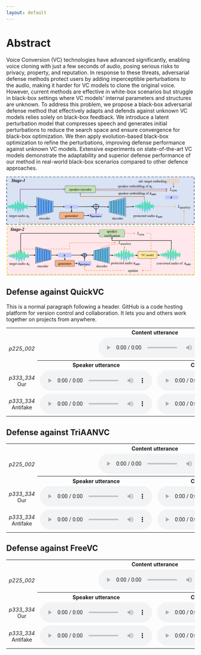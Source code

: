 ```yaml
---
layout: default
---
```

# Abstract
Voice Conversion (VC) technologies have advanced significantly, enabling voice cloning with just a few seconds of audio, posing serious risks to privacy, property, and reputation. In response to these threats, adversarial defense methods protect users by adding imperceptible perturbations to the audio, making it harder for VC models to clone the original voice. However, current methods are effective in white-box scenarios but struggle in black-box settings where VC models' internal parameters and structures are unknown. To address this problem, we propose a black-box adversarial defense method that effectively adapts and defends against unknown VC models relies solely on black-box feedback. We introduce a latent perturbation model that compresses speech and generates initial perturbations to reduce the search space and ensure convergence for black-box optimization. We then apply evolution-based black-box optimization to refine the perturbations, improving defense performance against unknown VC models. Extensive experiments on state-of-the-art VC models demonstrate the adaptability and superior defense performance of our method in real-world black-box scenarios compared to other defence approaches.

<center>
    <img src="./stage.png" alt="example">
</center>

## Defense against QuickVC

This is a normal paragraph following a header. GitHub is a code hosting platform for version control and collaboration. It lets you and others work together on projects from anywhere.

<table style="width: 100%; border-collapse: collapse;">
    <tr>
      <td></td>
      <th colspan="2" style="text-align: center;">Content utterance</th>
    </tr>
    <tr>
      <td style="text-align: center;"><i>p225_002</i></td>
      <td colspan="2" style="text-align: center;">
        <audio src="audio/chou/pair-085/content.wav" controls preload></audio>
      </td>
    </tr>
    <tr>
      <td></td>
      <th style="text-align: center;">Speaker utterance</th>
      <th style="text-align: center;">Conversion result</th>
    </tr>
    <tr>
      <td style="text-align: center;">
        <i>p333_334</i>
        <br>
        Our
      </td>
      <td style="text-align: center;">
        <audio src="audio/pertured_black_box_QuickVC/p225_002_p230_269.wav" controls preload></audio>
      </td>
      <td style="text-align: center;">
        <audio src="audio/black_box_QuickVC_test_antifakeloss/p225_002_p230_269.wav" controls preload></audio>
      </td>
    </tr>
    <tr>
      <td style="text-align: center;">
        <i>p333_334</i>
        <br>
        Antifake
      </td>
      <td style="text-align: center;">
        <audio src="audio/perture_antifake/p225_002_p230_269.wav" controls preload></audio>
      </td>
      <td style="text-align: center;">
        <audio src="audio/antifake2QuickVC/p225_002_p230_269.wav" controls preload></audio>
      </td>
    </tr>
  </table>


## Defense against TriAANVC

<table style="width: 100%; border-collapse: collapse;">
    <tr>
      <td></td>
      <th colspan="2" style="text-align: center;">Content utterance</th>
    </tr>
    <tr>
      <td style="text-align: center;"><i>p225_002</i></td>
      <td colspan="2" style="text-align: center;">
        <audio src="audio/chou/pair-085/content.wav" controls preload></audio>
      </td>
    </tr>
    <tr>
      <td></td>
      <th style="text-align: center;">Speaker utterance</th>
      <th style="text-align: center;">Conversion result</th>
    </tr>
    <tr>
      <td style="text-align: center;">
        <i>p333_334</i>
        <br>
        Our
      </td>
      <td style="text-align: center;">
        <audio src="audio/pertured_black_box_TriAANVC/p225_002_p279_209.wav" controls preload></audio>
      </td>
      <td style="text-align: center;">
        <audio src="audio/black_box_TriAANVC_test_antifakeloss/p225_002_p279_209.wav" controls preload></audio>
      </td>
    </tr>
    <tr>
      <td style="text-align: center;">
        <i>p333_334</i>
        <br>
        Antifake
      </td>
      <td style="text-align: center;">
        <audio src="audio/perture_antifake/p225_002_p279_209.wav" controls preload></audio>
      </td>
      <td style="text-align: center;">
        <audio src="audio/antifake2TriAANVC/p225_002_p279_209.wav" controls preload></audio>
      </td>
    </tr>
  </table>


## Defense against FreeVC


<table style="width: 100%; border-collapse: collapse;">
    <tr>
      <td></td>
      <th colspan="2" style="text-align: center;">Content utterance</th>
    </tr>
    <tr>
      <td style="text-align: center;"><i>p225_002</i></td>
      <td colspan="2" style="text-align: center;">
        <audio src="audio/chou/pair-085/content.wav" controls preload></audio>
      </td>
    </tr>
    <tr>
      <td></td>
      <th style="text-align: center;">Speaker utterance</th>
      <th style="text-align: center;">Conversion result</th>
    </tr>
    <tr>
      <td style="text-align: center;">
        <i>p333_334</i>
        <br>
        Our
      </td>
      <td style="text-align: center;">
        <audio src="audio/pertured_black_box-FreeVC/p225_002_p234_017.wav" controls preload></audio>
      </td>
      <td style="text-align: center;">
        <audio src="audio/black_box_FreeVC_test_antifakeloss/p225_002_p234_017.wav" controls preload></audio>
      </td>
    </tr>
    <tr>
      <td style="text-align: center;">
        <i>p333_334</i>
        <br>
        Antifake
      </td>
      <td style="text-align: center;">
        <audio src="audio/perture_antifake/p225_002_p234_017.wav" controls preload></audio>
      </td>
      <td style="text-align: center;">
        <audio src="audio/antifake2FreeVC/p225_002_p234_017.wav" controls preload></audio>
      </td>
    </tr>
  </table>

